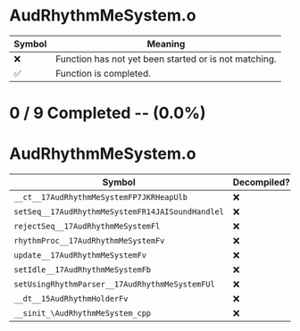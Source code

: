 # AudRhythmMeSystem.o
| Symbol | Meaning 
| ------------- | ------------- 
| :x: | Function has not yet been started or is not matching. 
| :white_check_mark: | Function is completed. 


# 0 / 9 Completed -- (0.0%)
# AudRhythmMeSystem.o
| Symbol | Decompiled? |
| ------------- | ------------- |
| `__ct__17AudRhythmMeSystemFP7JKRHeapUlb` | :x: |
| `setSeq__17AudRhythmMeSystemFR14JAISoundHandlel` | :x: |
| `rejectSeq__17AudRhythmMeSystemFl` | :x: |
| `rhythmProc__17AudRhythmMeSystemFv` | :x: |
| `update__17AudRhythmMeSystemFv` | :x: |
| `setIdle__17AudRhythmMeSystemFb` | :x: |
| `setUsingRhythmParser__17AudRhythmMeSystemFUl` | :x: |
| `__dt__15AudRhythmHolderFv` | :x: |
| `__sinit_\AudRhythmMeSystem_cpp` | :x: |
